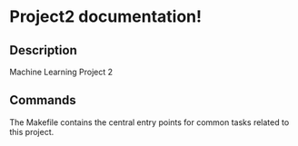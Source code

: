 # Project2 documentation!

## Description

Machine Learning Project 2

## Commands

The Makefile contains the central entry points for common tasks related to this project.

